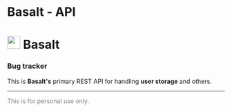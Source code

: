 # Basalt - API

<h1><img src="https://firebasestorage.googleapis.com/v0/b/basalt-1ad57.appspot.com/o/assets%2Fbasalt-icon.png?alt=media&token=686ff6e2-5af1-4648-a135-084a848dac74" width="30"/> Basalt</h1>
<h3>Bug tracker</h3>

<p>This is <strong>Basalt's</strong> primary REST API for handling <strong>user storage</strong> and others.</p>

<hr>
<p style="color: grey;">This is for personal use only.</p>
